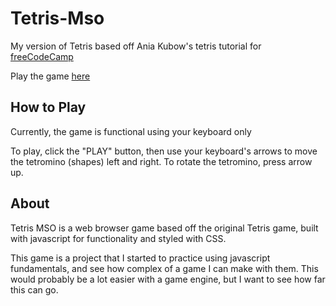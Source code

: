 # Tetris-Mso
My version of Tetris based off Ania Kubow's tetris tutorial for [freeCodeCamp](https://www.youtube.com/watch?time_continue=12&v=rAUn1Lom6dw&feature=emb_logo)

Play the game [here](https://markohanesian.github.io/tetris-mso/)

## How to Play
Currently, the game is functional using your keyboard only

To play, click the "PLAY" button, then use your keyboard's arrows to move the tetromino (shapes) left and right. To rotate the tetromino, press arrow up.

## About
Tetris MSO is a web browser game based off the original Tetris game, built with javascript for functionality and styled with CSS. 

This game is a project that I started to practice using javascript fundamentals, and see how complex of a game I can make with them. This would probably be a lot easier with a game engine, but I want to see how far this can go. 
